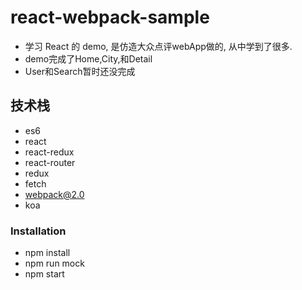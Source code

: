 # react-webpack-sample
- 学习 React 的 demo, 是仿造大众点评webApp做的, 从中学到了很多.
- demo完成了Home,City,和Detail
- User和Search暂时还没完成
## 技术栈
- es6
- react
- react-redux
- react-router
- redux
- fetch
- webpack@2.0
- koa
### Installation
- npm install
- npm run mock
- npm start




